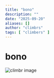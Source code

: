 ```yaml
---
title: "bono"
description: ""
date: "2025-09-20"
aliases: []
author: "climbrs"
tags: [ "climbers" ]
---
```



# bono

<img src="images/peak-climbr.jpg" 
  class="fit-picture"  alt="climbr image" />